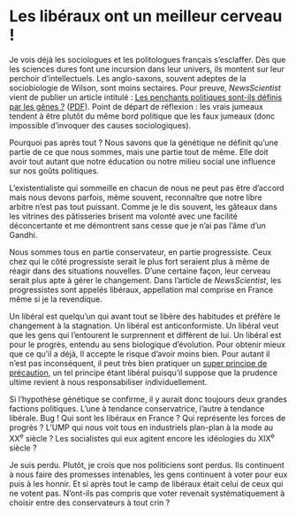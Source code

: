 # Les libéraux ont un meilleur cerveau !

Je vois déjà les sociologues et les politologues français s’esclaffer. Dès que les sciences dures font une incursion dans leur univers, ils montent sur leur perchoir d’intellectuels. Les anglo-saxons, souvent adeptes de la sociobiologie de Wilson, sont moins sectaires. Pour preuve, *NewsScientist* vient de publier un article intitulé : [Les penchants politiques sont-ils définis par les gênes ?](http://www.newscientist.com/channel/being-human/mg19726411.800-are-political-leanings-all-in-the-genes.html) ([PDF](https://tcrouzet.com/images_tc/ns2sides2008.pdf)). Point de départ de réflexion : les vrais jumeaux tendent à être plutôt du même bord politique que les faux jumeaux (donc impossible d’invoquer des causes sociologiques).

Pourquoi pas après tout ? Nous savons que la génétique ne définit qu’une partie de ce que nous sommes, mais une partie tout de même. Elle doit avoir tout autant que notre éducation ou notre milieu social une influence sur nos goûts politiques.

L’existentialiste qui sommeille en chacun de nous ne peut pas être d’accord mais nous devons parfois, même souvent, reconnaître que notre libre arbitre n’est pas tout puissant. Comme je le dis souvent, les gâteaux dans les vitrines des pâtisseries brisent ma volonté avec une facilité déconcertante et me démontrent sans cesse que je n’ai pas l’âme d’un Gandhi.

Nous sommes tous en partie conservateur, en partie progressiste. Ceux chez qui le côté progressiste serait le plus fort seraient plus à même de réagir dans des situations nouvelles. D’une certaine façon, leur cerveau serait plus apte à gérer le changement. Dans l’article de *NewsScientist*, les progressistes sont appelés libéraux, appellation mal comprise en France même si je la revendique.

Un libéral est quelqu’un qui avant tout se libère des habitudes et préfère le changement à la stagnation. Un libéral est anticonformiste. Un libéral veut que les gens qui l’entourent le surprennent et diffèrent de lui. Un libéral est pour le progrès, entendu au sens biologique d’évolution. Pour obtenir mieux que ce qu’il a déjà, Il accepte le risque d’avoir moins bien. Pour autant il n’est pas inconséquent, il peut très bien pratiquer un [super principe de précaution](/2008/02/03/non-au-principe-de-precaution-pratique/), un tel principe étant libéral puisqu’il suppose que la prudence ultime revient à nous responsabiliser individuellement.

Si l’hypothèse génétique se confirme, il y aurait donc toujours deux grandes factions politiques. L’une à tendance conservatrice, l’autre à tendance libérale. Bug ! Qui sont les libéraux en France ? Qui représente les forces de progrès ? L’UMP qui nous voit tous en industriels plan-plan à la mode au XX<sup>e</sup> siècle ? Les socialistes qui eux agitent encore les idéologies du XIX<sup>e</sup> siècle ?

Je suis perdu. Plutôt, je crois que nos politiciens sont perdus. Ils continuent à nous faire des promesses intenables, les gens continuent à voter pour eux puis à les honnir. Et si après tout le camp de libéraux était celui de ceux qui ne votent pas. N’ont-ils pas compris que voter revenait systématiquement à choisir entre des conservateurs à tout crin ?